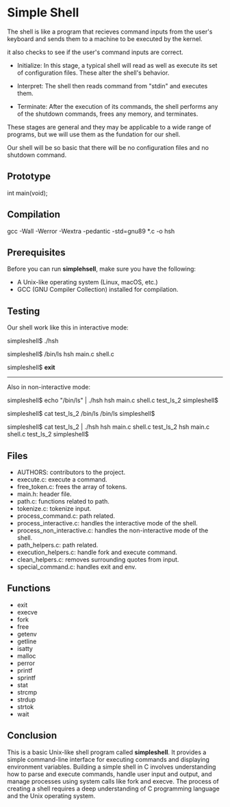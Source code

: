 # Simple Shell

The shell is like a program that recieves command inputs from the user's keyboard and sends them to a machine to be executed by the kernel.

it also checks to see if the user's command inputs are correct.

- Initialize: In this stage, a typical shell will read as well as execute its set of configuration files. These alter the shell's behavior.

- Interpret: The shell then reads command from "stdin" and executes them.

- Terminate: After the execution of its commands, the shell performs any of the shutdown commands, frees any memory, and terminates.

These stages are general and they may be applicable to a wide range of programs, but we will use them as the fundation for our shell.

Our shell will be so basic that there will be no configuration files and no shutdown command.

## Prototype
int main(void);
## Compilation
gcc -Wall -Werror -Wextra -pedantic -std=gnu89 *.c -o hsh

## Prerequisites
Before you can run **simplehsell**, make sure you have the following:

- A Unix-like operating system (Linux, macOS, etc.)
- GCC (GNU Compiler Collection) installed for compilation.
## Testing
Our shell work like this in interactive mode:

simpleshell$ ./hsh

simpleshell$ /bin/ls
  hsh main.c shell.c

simpleshell$ **exit**

---
Also in non-interactive mode:

simpleshell$ echo "/bin/ls" | ./hsh
hsh main.c shell.c test_ls_2
simpleshell$

simpleshell$ cat test_ls_2
/bin/ls
/bin/ls
simpleshell$

simpleshell$ cat test_ls_2 | ./hsh
hsh main.c shell.c test_ls_2
hsh main.c shell.c test_ls_2
simpleshell$


## Files
- AUTHORS: contributors to the project.
 - execute.c: execute a command.
 - free_token.c: frees the array of tokens.
 - main.h: header file.
 - path.c: functions related to path.
 - tokenize.c: tokenize input.
 - process_command.c: path related.
 - process_interactive.c: handles the interactive mode of the shell.
 -  process_non_interactive.c: handles the non-interactive mode of the shell.
 - path_helpers.c: path related.
 - execution_helpers.c: handle fork and execute command.
 - clean_helpers.c: removes surrounding quotes from input.
 - special_command.c: handles exit and env.
## Functions
  - exit
   - execve
   - fork
   - free
   - getenv
   - getline
   - isatty
   - malloc
   - perror
   - printf
   - sprintf
   - stat
   - strcmp
   - strdup
   - strtok
   - wait
## Conclusion
This is a basic Unix-like shell program called **simpleshell**. It provides a simple command-line interface for executing commands and displaying environment variables. Building a simple shell in C involves understanding how to parse and execute commands, handle user input and output, and manage processes using system calls like fork and execve. The process of creating a shell requires a deep understanding of C programming language and the Unix operating system.

